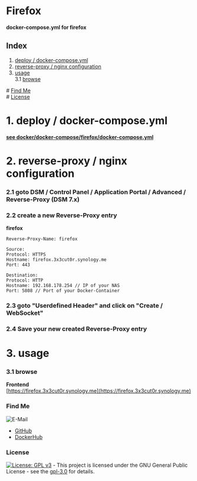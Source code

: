 # Firefox

**docker-compose.yml for firefox**  

## Index

1. [deploy / docker-compose.yml](#deploy)  
2. [reverse-proxy / nginx configuration](#reverse-proxy)  
3. [usage](#usage)  
  3.1 [browse](#browse)  

\# [Find Me](#findme)  
\# [License](#license)  

# 1. deploy / docker-compose.yml <a name="deploy"></a>  
**[see docker/docker-compose/firefox/docker-compose.yml](https://github.com/3x3cut0r/synology/main/docker/docker-compose/firefox/docker-compose.yml)**  

# 2. reverse-proxy / nginx configuration <a name="reverse-proxy"></a>  

### 2.1 goto DSM / Control Panel / Application Portal / Advanced / Reverse-Proxy (DSM 7.x)
### 2.2 create a new Reverse-Proxy entry
**firefox**  
```shell
Reverse-Proxy-Name: firefox

Source:
Protocol: HTTPS
Hostname: firefox.3x3cut0r.synology.me
Port: 443

Destination:
Protocol: HTTP
Hostname: 192.168.178.254 // IP of your NAS
Port: 5808 // Port of your Docker-Container
```
### 2.3 goto "Userdefined Header" and click on "Create / WebSocket"
### 2.4 Save your new created Reverse-Proxy entry

# 3. usage <a name="usage"></a>  

### 3.1 browse <a name="browse"></a>  
**Frontend**  
[https://firefox.3x3cut0r.synology.me](https://firefox.3x3cut0r.synology.me)  

### Find Me <a name="findme"></a>

![E-Mail](https://img.shields.io/badge/E--Mail-executor55%40gmx.de-red)
* [GitHub](https://github.com/3x3cut0r)
* [DockerHub](https://hub.docker.com/u/3x3cut0r)

### License <a name="license"></a>

[![License: GPL v3](https://img.shields.io/badge/License-GPLv3-blue.svg)](https://www.gnu.org/licenses/gpl-3.0) - This project is licensed under the GNU General Public License - see the [gpl-3.0](https://www.gnu.org/licenses/gpl-3.0.en.html) for details.
